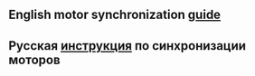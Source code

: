 ## English motor synchronization [guide](/wiki/chopper_tuning_guide_en.md)
## Русская [инструкция](/wiki/chopper_tuning_guide_ru.md) по синхронизации моторов

